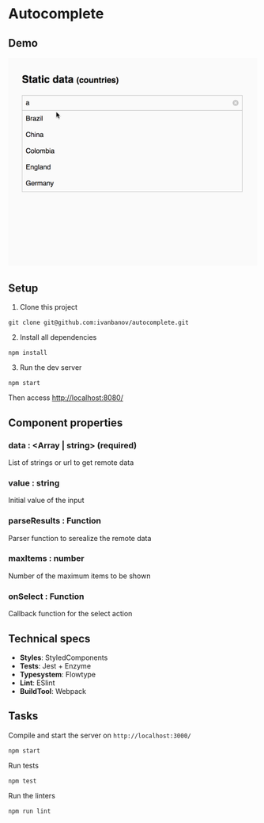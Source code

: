 # Autocomplete

## Demo
![](./example.gif)

## Setup
1. Clone this project
```
git clone git@github.com:ivanbanov/autocomplete.git
```

2. Install all dependencies
```
npm install
```

3. Run the dev server
```
npm start
```

Then access [http://localhost:8080/](http://localhost:8080/)

## Component properties

### data : <Array<string> | string> (required)
List of strings or url to get remote data

### value : string
Initial value of the input

### parseResults : Function
Parser function to serealize the remote data

### maxItems : number
Number of the maximum items to be shown

### onSelect : Function
Callback function for the select action


##  Technical specs
- **Styles**: StyledComponents
- **Tests**: Jest + Enzyme
- **Typesystem**: Flowtype
- **Lint**: ESlint
- **BuildTool**: Webpack

## Tasks
Compile and start the server on `http://localhost:3000/`
```
npm start
```

Run tests
```
npm test
```

Run the linters
```
npm run lint
```

